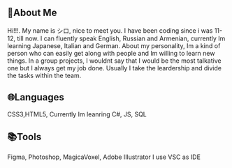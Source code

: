 ## 📒About Me 
Hi!!!. My name is シロ, nice to meet you. I have been coding since i was 11-12, till now. I can fluently speak English, Russian and Armenian, currently Im learning Japanese, Italian and German. About my personality, Im a kind of person who can easily get along with people and Im willing to learn new things. In a group projects, I wouldnt say that I would be the most talkative one but I always get my job done. Usually I take the leardership and divide the tasks within the team.
## 🌐Languages 
CSS3,HTML5,
Currently Im leanring C#, JS, SQL 
## 📚Tools
Figma, Photoshop, MagicaVoxel, Adobe Illustrator
I use VSC as IDE


